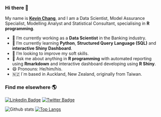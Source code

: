 ### Hi there 👋

My name is **[Kevin Chang](https://www.kevinchang.nz)**, and I am a Data Scientist, Model Assurance Specialist, Modelling Analyst and Statistical Consultant, specialising in **R programming**. 

- 🔭 I’m currently working as a **Data Scientist** in the Banking industry.
- 🌱 I’m currently learning **Python**, **Structured Query Language (SQL)** and **interactive Shiny Dashboard**. 
- 🤔 I’m looking to improve my soft skills. 
- 💬 Ask me about anything in **R programming** with automated reporting using **Rmarkdown** and interactive dashboard developing using **R Shiny**.
- 😄 Pronouns: He/him/his.
- 🇳🇿 I´m based in Auckland, New Zealand, originally from Taiwan. 

### Find me elsewhere 🌎

[![Linkedin Badge](https://img.shields.io/badge/-LinkedIn-blue?style=flat-square&logo=Linkedin&logoColor=white&link=https://www.linkedin.com/in/kevin-ct-chang/)](https://www.linkedin.com/in/kevin-ct-chang/)  [![Twitter Badge](https://img.shields.io/badge/-Twitter-1ca0f1?style=flat-square&labelColor=1ca0f1&logo=twitter&logoColor=white&link=https://twitter.com/kevin_ct_chang)](https://twitter.com/kevin_ct_chang)


![Github stats](https://github-readme-stats.vercel.app/api?username=kcha193&show_icons=true&bg_color=00000000)
[![Top Langs](https://github-readme-stats.vercel.app/api/top-langs/?username=kcha193&hide=html)](https://github.com/anuraghazra/github-readme-stats)



<!--
**kcha193/kcha193** is a ✨ _special_ ✨ repository because its `README.md` (this file) appears on your GitHub profile.

Here are some ideas to get you started:

- 🔭 I’m currently working on ...
- 🌱 I’m currently learning ...
- 👯 I’m looking to collaborate on ...
- 🤔 I’m looking for help with ...
- 💬 Ask me about ...
- 📫 How to reach me: ...
- 😄 Pronouns: ...
- ⚡ Fun fact: ...
-->
